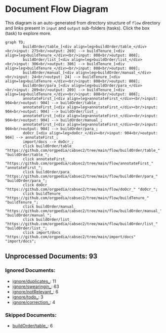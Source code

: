 # Document Flow Diagram
This diagram is an auto-generated from directory structure of `flow` directory and links present in `input` and `output` sub-folders (tasks). Click the box (task) to explore more.

```mermaid
graph TD;
        buildOrder/table_[<div align=leg>buildOrder/table_</div><br/>input: 275<br/>output: 269] --> buildTenure_[<div align=leg>buildTenure_</div><br/>input: 808<br/>output: 808];
        buildOrder/list_[<div align=leg>buildOrder/list_</div><br/>input: 306<br/>output: 306] --> buildTenure_[<div align=leg>buildTenure_</div><br/>input: 808<br/>output: 808];
        buildOrder/manual_[<div align=leg>buildOrder/manual_</div><br/>input: 24<br/>output: 24] --> buildTenure_[<div align=leg>buildTenure_</div><br/>input: 808<br/>output: 808];
        buildOrder/para_[<div align=leg>buildOrder/para_</div><br/>input: 209<br/>output: 209] --> buildTenure_[<div align=leg>buildTenure_</div><br/>input: 808<br/>output: 808];
        annotateFirst_[<div align=leg>annotateFirst_</div><br/>input: 904<br/>output: 904] --> buildOrder/table_;
        annotateFirst_[<div align=leg>annotateFirst_</div><br/>input: 904<br/>output: 904] --> buildOrder/list_;
        annotateFirst_[<div align=leg>annotateFirst_</div><br/>input: 904<br/>output: 904] --> buildOrder/manual_;
        annotateFirst_[<div align=leg>annotateFirst_</div><br/>input: 904<br/>output: 904] --> buildOrder/para_;
        doOcr_[<div align=leg>doOcr_</div><br/>input: 904<br/>output: 904] --> annotateFirst_;
        import/docs --> doOcr_;
        click buildOrder/table_ "https://github.com/orgpedia/cabsec2/tree/main/flow/buildOrder/table_" "buildOrder/table_";
        click annotateFirst_ "https://github.com/orgpedia/cabsec2/tree/main/flow/annotateFirst_" "annotateFirst_";
        click buildOrder/para_ "https://github.com/orgpedia/cabsec2/tree/main/flow/buildOrder/para_" "buildOrder/para_";
        click doOcr_ "https://github.com/orgpedia/cabsec2/tree/main/flow/doOcr_" "doOcr_";
        click buildTenure_ "https://github.com/orgpedia/cabsec2/tree/main/flow/buildTenure_" "buildTenure_";
        click buildOrder/manual_ "https://github.com/orgpedia/cabsec2/tree/main/flow/buildOrder/manual_" "buildOrder/manual_";
        click buildOrder/list_ "https://github.com/orgpedia/cabsec2/tree/main/flow/buildOrder/list_" "buildOrder/list_";
        click import/docs "https://github.com/orgpedia/cabsec2/tree/main/import/docs" "import/docs";
```
## Unprocessed Documents: 93
### Ignored Documents:
  - [ignore/duplicates_](ignore/duplicates_): 11
  - [ignore/swearingin_](ignore/swearingin_): 63
  - [ignore/notRelevant_](ignore/notRelevant_): 6
  - [ignore/todo_](ignore/todo_): 3
  - [ignore/correction_](ignore/correction_): 4
### Skipped Documents:
  - [buildOrder/table_](buildOrder/table_): 6
